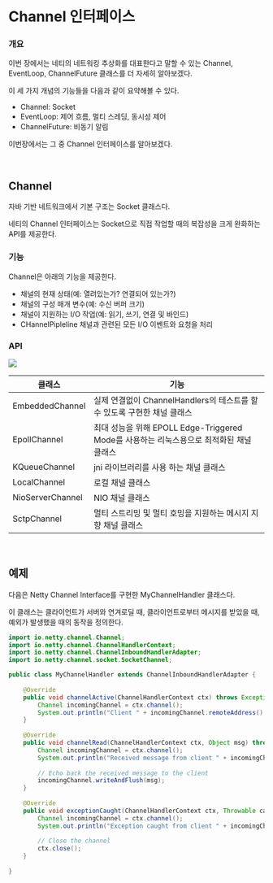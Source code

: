 # Channel 인터페이스

### 개요

이번 장에서는 네티의 네트워킹 추상화를 대표한다고 말할 수 있는 Channel, EventLoop, ChannelFuture 클래스를 더 자세히 알아보겠다.

이 세 가지 개념의 기능들을 다음과 같이 요약해볼 수 있다.

- Channel: Socket
- EventLoop: 제어 흐름, 멀티 스레딩, 동시성 제어
- ChannelFuture: 비동기 알림

이번장에서는 그 중 Channel 인터페이스를 알아보겠다.

<br>

## Channel

자바 기반 네트워크에서 기본 구조는 Socket 클래스다.

네티의 Channel 인터페이스는 Socket으로 직접 작업할 때의 복잡성을 크게 완화하는 API를 제공한다.


### 기능
Channel은 아래의 기능을 제공한다.
- 채널의 현재 상태(예: 열려있는가? 연결되어 있는가?)
- 채널의 구성 매개 변수(예: 수신 버퍼 크기)
- 채널이 지원하는 I/O 작업(예: 읽기, 쓰기, 연결 및 바인드)
- CHannelPipleline 채널과 관련된 모든 I/O 이벤트와 요청을 처리

### API


![](https://parkhyeokjin.github.io/img/netty/netty-channel.PNG)

클래스 | 기능
--|--
EmbeddedChannel | 실제 연결없이 ChannelHandlers의 테스트를 할 수 있도록 구현한 채널 클래스
EpollChannel | 최대 성능을 위해 EPOLL Edge-Triggered Mode를 사용하는 리눅스용으로 최적화된 채널 클래스
KQueueChannel | jni 라이브러리를 사용 하는 채널 클래스
LocalChannel | 로컬 채널 클래스
NioServerChannel | NIO 채널 클래스
SctpChannel | 멀티 스트리밍 및 멀티 호밍을 지원하는 메시지 지향 채널 클래스

<br>

## 예제

다음은 Netty Channel Interface를 구현한 MyChannelHandler 클래스다.

이 클래스는 클라이언트가 서버와 연겨로딜 때, 클라이언트로부터 메시지를 받았을 때, 예외가 발생했을 때의 동작을 정의한다.

```java
import io.netty.channel.Channel;
import io.netty.channel.ChannelHandlerContext;
import io.netty.channel.ChannelInboundHandlerAdapter;
import io.netty.channel.socket.SocketChannel;

public class MyChannelHandler extends ChannelInboundHandlerAdapter {
    
    @Override
    public void channelActive(ChannelHandlerContext ctx) throws Exception {
        Channel incomingChannel = ctx.channel();
        System.out.println("Client " + incomingChannel.remoteAddress() + " has connected.");
    }
    
    @Override
    public void channelRead(ChannelHandlerContext ctx, Object msg) throws Exception {
        Channel incomingChannel = ctx.channel();
        System.out.println("Received message from client " + incomingChannel.remoteAddress() + ": " + msg);
        
        // Echo back the received message to the client
        incomingChannel.writeAndFlush(msg);
    }
    
    @Override
    public void exceptionCaught(ChannelHandlerContext ctx, Throwable cause) throws Exception {
        Channel incomingChannel = ctx.channel();
        System.out.println("Exception caught from client " + incomingChannel.remoteAddress() + ": " + cause.getMessage());
        
        // Close the channel
        ctx.close();
    }
    
}
```